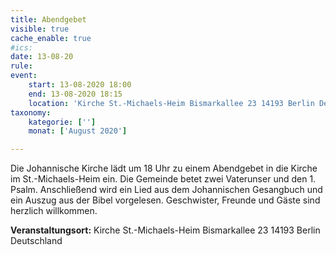 ```yaml
---
title: Abendgebet
visible: true
cache_enable: true
#ics: 
date: 13-08-20
rule: 
event:
	start: 13-08-2020 18:00
	end: 13-08-2020 18:15
	location: 'Kirche St.-Michaels-Heim Bismarkallee 23 14193 Berlin Deutschland'
taxonomy:
	kategorie: ['']
	monat: ['August 2020']

---
```

Die Johannische Kirche lädt um 18 Uhr zu einem Abendgebet in die Kirche im St.-Michaels-Heim ein. Die Gemeinde betet zwei Vaterunser und den 1. Psalm. Anschließend wird ein Lied aus dem Johannischen Gesangbuch und ein Auszug aus der Bibel vorgelesen. Geschwister, Freunde und Gäste sind herzlich willkommen.


**Veranstaltungsort:** Kirche St.-Michaels-Heim
Bismarkallee 23
14193 Berlin
Deutschland

